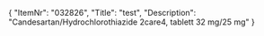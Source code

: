 {
  "ItemNr": "032826",
  "Title": "test",
  "Description": "Candesartan/Hydrochlorothiazide 2care4, tablett 32 mg/25 mg"
}